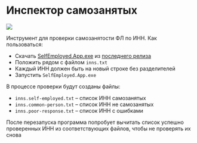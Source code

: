 # Инспектор самозанятых

<img src="https://github.com/a-zhelonkin/SelfEmployed/blob/master/App/appicon.ico"/>

Инструмент для проверки самозанятости ФЛ по ИНН. Как пользоваться:
- Скачать [SelfEmployed.App.exe](https://github.com/a-zhelonkin/SelfEmployed/releases/latest/download/SelfEmployed.App.exe) из [последнего релиза](https://github.com/a-zhelonkin/SelfEmployed/releases/latest)
- Положить рядом с файлом `inns.txt`
- Каждый ИНН должен быть на новый строке без разделителей
- Запустить `SelfEmployed.App.exe`

В процессе проверки будут созданы файлы:
- `inns.self-employed.txt` – список ИНН самозанятых
- `inns.common-person.txt` – список ИНН не самозанятых
- `inns.poor-response.txt` – список ИНН с ошибками

После перезапуска программа попробует вычитать список успешно проверенных ИНН из соответствующих файлов, чтобы не проверять их снова
